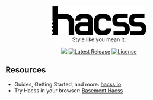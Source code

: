 <p align="center">
  <a href="https://hacss.io" target="_blank"><img width="256" src="https://raw.githubusercontent.com/hacss/assets/master/logos/hacss-black.svg"></a><br>
  Style like you mean it.
</p>

<p align="center">
  <a href="https://github.com/hacss/core/actions?query=workflow%3ABuild"><img src="https://github.com/hacss/core/workflows/Build/badge.svg"></a>
  <a href="https://www.npmjs.com/package/@hacss/core"><img src="https://img.shields.io/npm/v/@hacss/core.svg" alt="Latest Release"></a>
  <a href="https://github.com/hacss/core/blob/master/LICENSE"><img src="https://img.shields.io/npm/l/@hacss/core.svg" alt="License"></a>
</p>

## Resources

* Guides, Getting Started, and more: [hacss.io](https://hacss.io)
* Try Hacss in your browser: [Basement Hacss](https://basement.hacss.io)
